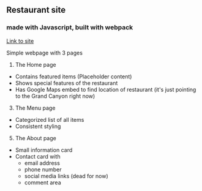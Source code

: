 ## Restaurant site
### made with Javascript, built with webpack
[Link to site](https://kiizerd.github.io/js_restaurant/dist/#)

Simple webpage with 3 pages
1. The Home page
  - Contains featured items (Placeholder content)
  - Shows special features of the restaurant
  - Has Google Maps embed to find location of restaurant (it's just pointing to the Grand Canyon right now)
3. The Menu page
  - Categorized list of all items
  - Consistent styling
5. The About page
  - Small information card
  - Contact card with
    - email address
    - phone number
    - social media links (dead for now)
    - comment area
